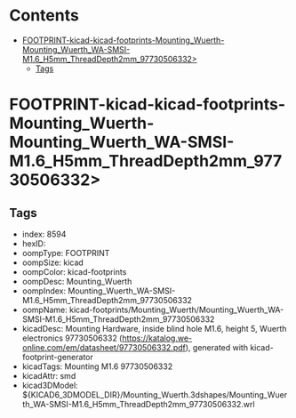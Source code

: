 



Contents
========

* [FOOTPRINT-kicad-kicad-footprints-Mounting_Wuerth-Mounting_Wuerth_WA-SMSI-M1.6_H5mm_ThreadDepth2mm_97730506332>](#footprint-kicad-kicad-footprints-mounting_wuerth-mounting_wuerth_wa-smsi-m16_h5mm_threaddepth2mm_97730506332)
	* [Tags](#tags)

# FOOTPRINT-kicad-kicad-footprints-Mounting_Wuerth-Mounting_Wuerth_WA-SMSI-M1.6_H5mm_ThreadDepth2mm_97730506332>

## Tags

- index: 8594
- hexID: 
- oompType: FOOTPRINT
- oompSize: kicad
- oompColor: kicad-footprints
- oompDesc: Mounting_Wuerth
- oompIndex: Mounting_Wuerth_WA-SMSI-M1.6_H5mm_ThreadDepth2mm_97730506332
- oompName: kicad-footprints/Mounting_Wuerth/Mounting_Wuerth_WA-SMSI-M1.6_H5mm_ThreadDepth2mm_97730506332
- kicadDesc: Mounting Hardware, inside blind hole M1.6, height 5, Wuerth electronics 97730506332 (https://katalog.we-online.com/em/datasheet/97730506332.pdf), generated with kicad-footprint-generator
- kicadTags: Mounting M1.6 97730506332
- kicadAttr: smd
- kicad3DModel: ${KICAD6_3DMODEL_DIR}/Mounting_Wuerth.3dshapes/Mounting_Wuerth_WA-SMSI-M1.6_H5mm_ThreadDepth2mm_97730506332.wrl
